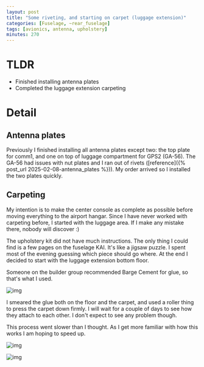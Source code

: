```yaml
---
layout: post
title: "Some riveting, and starting on carpet (luggage extension)"
categories: [Fuselage, ~rear_fuselage]
tags: [avionics, antenna, upholstery]
minutes: 270
---
```


# TLDR

- Finished installing antenna plates
- Completed the luggage extension carpeting

# Detail

## Antenna plates

Previously I finished installing all antenna plates except two: the top plate for comm1, and one on top of luggage compartment for GPS2 (GA-56). The GA-56 had issues with nut plates and I ran out of rivets ([reference]({% post_url 2025-02-08-antenna_plates %})). My order arrived so I installed the two plates quickly.

## Carpeting

My intention is to make the center console as complete as possible before moving everything to the airport hangar. Since I have never worked with carpeting before, I started with the luggage area. If I make any mistake there, nobody will discover :)

The upholstery kit did not have much instructions. The only thing I could find is a few pages on the fuselage KAI. It's like a jigsaw puzzle. I spent most of the evening guessing which piece should go where. At the end I decided to start with the luggage extension bottom floor.

Someone on the builder group recommended Barge Cement for glue, so that's what I used.

![img](https://lh3.googleusercontent.com/pw/AP1GczOazpA0Yq_XLXvfw3bCIv_04dDaS2Ktz6KrHRFrq5-OktwQnaDP-qQnwiRUY7F_hu6D1eUfC9G1vHiiIXwGHm7-CS6qP7v7lJtOOoaMmFc3g__XqGskUf-q3fK0ssH92mSwAOLD5vBbShY-38xW1xp72Q=w1468-h1949-s-no-gm?authuser=0)

I smeared the glue both on the floor and the carpet, and used a roller thing to press the carpet down firmly. I will wait for a couple of days to see how they attach to each other. I don't expect to see any problem though.

This process went slower than I thought. As I get more familiar with how this works I am hoping to speed up.

![img](https://lh3.googleusercontent.com/pw/AP1GczNKlWy74Da5chP2s7k5Kg9yVjp0hmvHD3jsUKSsPbK4C-NtUnPd9GiyF28LcbnCYz4vUjGXKm1cLScDU--M5NPCBkzNx063bhqa50uwvAOWNNk38_9lyg61EAC9CsLXd_3vdnLjG0B2E_PRaqFnJ_iN3g=w1468-h1949-s-no-gm?authuser=0)

![img](https://lh3.googleusercontent.com/pw/AP1GczO8soQG5KDJIxVHXD5aXJyRDHO2Cp_Up_Ed4i74CKOfNj1tCo8NyrnmgQ_SKVtkcaF-Gec-SLo1gm6MXMq0HLboIQDSoCS7lquJFezrFtObEYtnj6myrrsWC3laN7y_cCVzzDy4tkIerSOgpiUMxag0ow=w1381-h1834-s-no-gm?authuser=0)

